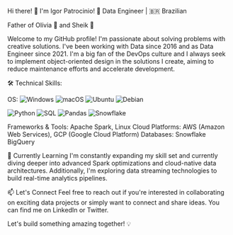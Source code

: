 Hi there! 👋 I'm Igor Patrocinio! 
🚀 Data Engineer | 🇧🇷 Brazilian

Father of Olívia 👧 and Sheik 🐶

Welcome to my GitHub profile! I'm passionate about solving problems with creative solutions.
I've been working with Data since 2016 and as Data Engineer since 2021. 
I'm a big fan of the DevOps culture and I always seek to implement object-oriented design in the solutions I create, aiming to reduce maintenance efforts and accelerate development.

🛠️ Technical Skills:

OS:
![Windows](https://img.shields.io/badge/Windows-0078D6?plastic&logo=windows&logoColor=white)
![macOS](https://img.shields.io/badge/mac%20os-000000?style=plastice&logo=macos&logoColor=F0F0F0)
![Ubuntu](https://img.shields.io/badge/Ubuntu-E95420?style=plastic&logo=ubuntu&logoColor=white)
![Debian](https://img.shields.io/badge/Debian-D70A53?style=plastic&logo=debian&logoColor=white)


![Python](https://img.shields.io/badge/python-3670A0?style=plastic&logo=python&logoColor=ffdd54) 
![SQL](https://img.shields.io/badge/SQL-fffff?style=plastic&logo=amazondocumentdb&logoColor=ffffff)
![Pandas](https://img.shields.io/badge/pandas-%23150458.svg?style=plastic&logo=pandas&logoColor=white) 
![Snowflake](https://img.shields.io/badge/snowflake-29b5e8?style=plastic&logo=snowflake&logoColor=ffffff)


Frameworks & Tools: Apache Spark, Linux
Cloud Platforms: AWS (Amazon Web Services), GCP (Google Cloud Platform)
Databases: Snowflake BigQuery

🌱 Currently Learning
I'm constantly expanding my skill set and currently diving deeper into advanced Spark optimizations and cloud-native data architectures. Additionally, I'm exploring data streaming technologies to build real-time analytics pipelines.

📫 Let's Connect
Feel free to reach out if you're interested in collaborating on exciting data projects or simply want to connect and share ideas. You can find me on LinkedIn or Twitter.

Let's build something amazing together! 💡
